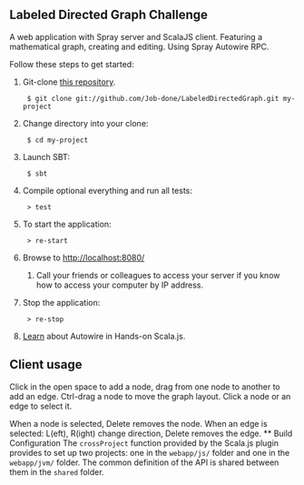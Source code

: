 ## Labeled Directed Graph Challenge

A web application with Spray server and ScalaJS client.
Featuring a mathematical graph, creating and editing.
Using Spray Autowire RPC.

Follow these steps to get started:

1. Git-clone [this repository](http://github.com/Job-done/LabeledDirectedGraph/).

        $ git clone git://github.com/Job-done/LabeledDirectedGraph.git my-project

2. Change directory into your clone:

        $ cd my-project

3. Launch SBT:

        $ sbt

4. Compile optional everything and run all tests:

        > test

5. To start the application:

        > re-start

6. Browse to [http://localhost:8080/](http://localhost:8080/)
    1. Call your friends or colleagues to access your server if you know how to access your computer by IP address.
    

7. Stop the application:

        > re-stop

8. [Learn](http://lihaoyi.github.io/hands-on-scala-js/#Autowire) about Autowire in Hands-on Scala.js.
## Client usage

Click in the open space to add a node, drag from one node to another to add an edge. 
Ctrl-drag a node to move the graph layout. 
Click a node or an edge to select it.

When a node is selected, Delete removes the node. 
When an edge is selected: L(eft), R(ight) change direction, Delete removes the edge.
** Build Configuration
The `crossProject` function provided by the Scala.js plugin provides to set up two projects: one in the `webapp/js/` folder and one in the `webapp/jvm/` folder.
The common definition of the API is shared between them in the `shared` folder.
